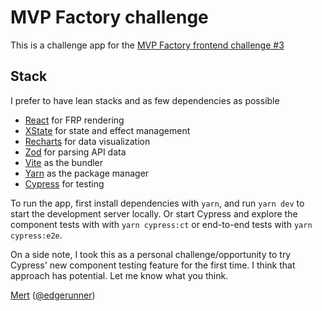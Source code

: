 # MVP Factory challenge

This is a challenge app for the [MVP Factory frontend challenge #3](https://mvpmatch.notion.site/Main-Frontend-3-our-Mock-API-6088e94b83cd4ebba7d2bd883d5d710b)

## Stack

I prefer to have lean stacks and as few dependencies as possible

- [React](https://reactjs.org) for FRP rendering
- [XState](https://xstate.js.org) for state and effect management
- [Recharts](https://recharts.org) for data visualization
- [Zod](https://zod.dev) for parsing API data
- [Vite](https://vitejs.dev) as the bundler
- [Yarn](https://yarnpkg.com) as the package manager
- [Cypress](https://cypress.io) for testing

To run the app, first install dependencies with `yarn`, and run `yarn dev` 
to start the development server locally. Or start Cypress and explore the component tests with with `yarn cypress:ct` or end-to-end tests with `yarn cypress:e2e`.

On a side note, I took this as a personal challenge/opportunity to try Cypress'
new component testing feature for the first time. I think that approach has 
potential. Let me know what you think.

[Mert](mailto:mert@merttorun.com) ([@edgerunner](https://github.com/edgerunner))